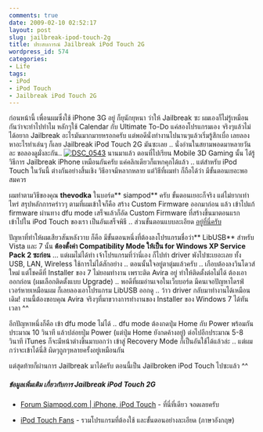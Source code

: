 ```yaml
---
comments: true
date: 2009-02-10 02:52:17
layout: post
slug: jailbreak-ipod-touch-2g
title: ประสบการณ์ Jailbreak iPod Touch 2G
wordpress_id: 574
categories:
- Life
tags:
- iPod
- iPod Touch
- Jailbreak iPod Touch 2G
---
```


ก่อนหน้านี้ เพื่อนผมซึ่งใช้ iPhone 3G อยู่ ก็ยุนักยุหนา ว่าให้ Jailbreak ซะ ผมเองก็ไม่รู้เหมือนกันว่าจะทำไปทำไม หลักๆใช้ Calendar กับ Ultimate To-Do แค่สองโปรแกรมเอง จริงๆแล้วไม่ได้อยาก Jailbreak อะไรมันมากมายหรอกครับ แต่พอดีนั่งทำงานไปนานๆแล้วเริ่มรู้สึกเบื่อ เลยลองหาอะไรทำเล่นๆ ก็เลย Jailbreak iPod Touch 2G มันซะเลย .. นั่งอ่านในสยามพอดมาหลายวันละ ขอลองดูมั่งละกัน.. [ ![DSC_0543](http://www.armno.in.th/wp-content/uploads/2009/02/dsc-0543-thumb.jpg)](http://www.armno.in.th/wp-content/uploads/2009/02/dsc-0543.jpg) นานมาแล้ว ตอนที่ไปเรียน Mobile 3D Gaming นั้น ได้รู้วิธีการ Jailbreak iPhone เหมือนกันครับ แค่คลิกเดียวก็แหกคุกได้แล้ว .. แต่สำหรับ iPod Touch ในวันนี้ ต่างกันอย่างสิ้นเชิง วิธีอาจมีหลากหลาย แต่วิธีที่ผมทำ ก็ถือได้ว่า มีขั้นตอนเยอะพอสมควร



ผมทำตามวิธีของคุณ **thevodka** ในบอร์ด** siampod** ครับ ขั้นตอนเยอะก็จริง แต่ไม่ยากเท่าไหร่ สรุปหลักการคร่าวๆ ตามที่ผมเข้าใจก็คือ สร้าง Custom Firmware ออกมาก่อน แล้ว เข้าไปแก้ firmware ผ่านทาง dfu mode เสร็จแล้วก็อัด Custom Firmware ที่สร้างขึ้นมาตอนแรก เข้าไปใน iPod Touch ของเรา เป็นอันเสร็จพิธี .. ส่วนขั้นตอนแบบละเอียด [อยู่ที่นี่ครับ](http://www.siampod.com/node/7913)



ปัญหาที่ทำให้ผมเสียวสันหลังวาบ ก็คือ มีขั้นตอนหนึ่งที่ต้องลงโปรแกรมชื่อว่า** LibUSB** สำหรับ Vista และ 7 นั้น **ต้องตั้งค่า Compatibility Mode ให้เป็น for Windows XP Service Pack 2 ซะก่อน** … แต่ผมไม่ได้ทำ เจ้าโปรแกรมที่ว่านี่เอง ก็ไปทำ driver พังไปซะเยอะเลย ทั้ง USB, LAN, Wireless ใช้การไม่ได้สักอย่าง .. ตอนนั้นใจอยู่ตาตุ่มแล้วครับ .. เกือบต้องลงวินโดวส์ใหม่ แต่โชคดีที่ Installer ของ 7 ไม่ยอมทำงาน เพราะติด Avira อยู่ ทำให้ติดตั้งต่อไม่ได้ ต้องเอาออกก่อน (ผมเลือกติดตั้งแบบ Upgrade) .. พอดีที่ผมอ่านเจอในเว็บบอร์ด มีคนเจอปัญหาไดรฟ์เวอร์หายเหมือนผม ก็เลยลองเอาโปรแกรม LibUSB ออกดู .. ว้าว driver กลับมาทำงานได้เหมือนเดิม! งานนี้ต้องขอบคุณ Avira จริงๆที่มาขวางการทำงานของ Installer ของ Windows 7 ได้ทันเวลา ^^



อีกปัญหาหนึ่งก็คือ เข้า dfu mode ไม่ได้ .. dfu mode ต้องกดปุ่ม Home กับ Power พร้อมกันประมาณ 10 วินาที แล้วปล่อยปุ่ม Power (แต่ปุ่ม Home ยังกดค้างอยู่) ต่อไปอีกประมาณ 5-8 วินาที iTunes ก็จะมีหน้าต่างขึ้นมาบอกว่า เข้าสู่ Recovery Mode ก็เป็นอันใช้ได้แล้วล่ะ .. แต่ผมกว่าจะเข้าได้นี่สิ ผิดๆถูกๆหลายครั้งอยู่เหมือนกัน



แต่สุดท้ายก็ผ่านการ Jailbreak มาได้ครับ ตอนนี้เป็น Jailbroken iPod Touch ไปซะแล้ว ^^



##### ข้อมูลเพิ่มเติม เกี่ยวกับการ Jailbreak iPod Touch 2G




  * [Forum Siampod.com | iPhone, iPod Touch](http://www.siampod.com/forum/community/iphone) - ที่นี่ที่เดียว จอดเลยครับ

  * [iPod Touch Fans](http://www.ipodtouchfans.com/forums/showthread.php?t=137796) - รวมโปรแกรมที่ต้องใช้ และขั้นตอนอย่างละเอียด (ภาษาอังกฤษ)
